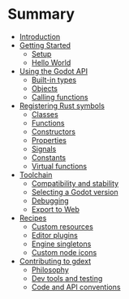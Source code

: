 <!--
  ~ Copyright (c) godot-rust; Bromeon and contributors.
  ~ This Source Code Form is subject to the terms of the Mozilla Public
  ~ License, v. 2.0. If a copy of the MPL was not distributed with this
  ~ file, You can obtain one at https://mozilla.org/MPL/2.0/.
-->

# Summary

- [Introduction](index.md)
- [Getting Started](intro/index.md)
  - [Setup](intro/setup.md)
  - [Hello World](intro/hello-world.md)
- [Using the Godot API](godot-api/index.md)
  - [Built-in types](godot-api/builtins.md)
  - [Objects](godot-api/objects.md)
  - [Calling functions](godot-api/functions.md)
- [Registering Rust symbols](register/index.md)
  - [Classes](register/classes.md)
  - [Functions](register/functions.md)
  - [Constructors](register/constructors.md)
  - [Properties](register/properties.md)
  - [Signals](register/signals.md)
  - [Constants](register/constants.md)
  - [Virtual functions](register/virtual-functions.md)
- [Toolchain](toolchain/index.md)
  - [Compatibility and stability](toolchain/compatibility.md)
  - [Selecting a Godot version](toolchain/godot-version.md)
  - [Debugging](toolchain/debugging.md)
  - [Export to Web](toolchain/export-web.md)
- [Recipes](recipes/index.md)
  - [Custom resources](recipes/custom-resources.md)
  - [Editor plugins](recipes/editor-plugin.md)
  - [Engine singletons](recipes/engine-singleton.md)
  - [Custom node icons](recipes/custom-icons.md)
- [Contributing to gdext](contribute/index.md)
  - [Philosophy](contribute/philosophy.md)
  - [Dev tools and testing](contribute/dev-tools.md)
  - [Code and API conventions](contribute/conventions.md)
